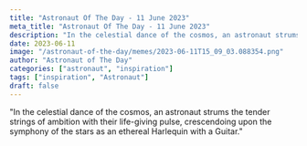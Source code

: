 ```yaml
---
title: "Astronaut Of The Day - 11 June 2023"
meta_title: "Astronaut Of The Day - 11 June 2023"
description: "In the celestial dance of the cosmos, an astronaut strums the tender strings of ambition with their life-giving pulse, crescendoing upon the symphony of the stars as an ethereal Harlequin with a Guitar."
date: 2023-06-11
image: "/astronaut-of-the-day/memes/2023-06-11T15_09_03.088354.png"
author: "Astronaut of The Day"
categories: ["astronaut", "inspiration"]
tags: ["inspiration", "Astronaut"]
draft: false
---
```

"In the celestial dance of the cosmos, an astronaut strums the tender strings of ambition with their life-giving pulse, crescendoing upon the symphony of the stars as an ethereal Harlequin with a Guitar."
        